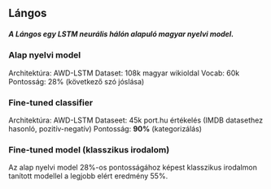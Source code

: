 ## Lángos

##### A Lángos egy LSTM neurális hálón alapuló magyar nyelvi model.

### Alap nyelvi model

Architektúra: AWD-LSTM 
Dataset: 108k magyar wikioldal
Vocab: 60k
Pontosság: 28% (következő szó jóslása)

### Fine-tuned classifier

Architektúra: AWD-LSTM 
Dataseet: 45k port.hu értékelés (IMDB datasethez hasonló, pozitív-negatív)
Pontosság: **90%** (kategorizálás)

### Fine-tuned model (klasszikus irodalom)

Az alap nyelvi model 28%-os pontosságához képest
klasszikus irodalmon tanított modellel a legjobb elért eredmény 55%.
